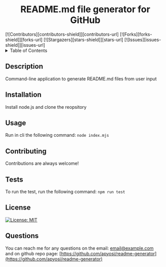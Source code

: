 
<div align="center">
<h1 align="center">README.md file generator for GitHub</h1>
</div>
[![Contributors][contributors-shield]][contributors-url]
[![Forks][forks-shield]][forks-url]
[![Stargazers][stars-shield]][stars-url]
[![Issues][issues-shield]][issues-url]
<details>
  <summary>Table of Contents</summary>
  <ol>
    <li><a href="#description">Description</a></li>
    <li><a href="#installation">Installation</a></li>
    <li><a href="#usage">Usage</a></li>
    <li><a href="#contributing">Contributing</a></li>
    <li><a href="#tests">Tests</a></li>
    <li><a href="#license">License</a></li>
    <li><a href="#questions">Questions</a></li>
  </ol>
</details>

## Description
Command-line application to generate README.md files from user input

## Installation
Install node.js and clone the reopsitory

## Usage
Run in cli the following command: ```node index.mjs```

## Contributing
Contributions are always welcome!

## Tests
To run the test, run the following command: ```npm run test```

## License
[![License: MIT](https://img.shields.io/badge/License-MIT-yellow.svg)](https://opensource.org/licenses/MIT)

## Questions

You can reach me for any questions on the email: email@example.com<br>
and on github repo page: [https://github.com/apyosi/readme-generator](https://github.com/apyosi/readme-generator)


<!-- MARKDOWN LINKS & IMAGES -->
<!-- https://www.markdownguide.org/basic-syntax/#reference-style-links -->
[contributors-shield]: https://img.shields.io/github/contributors/apyosi/readme-generator.svg?style=for-the-badge
[contributors-url]: https://github.com/apyosi/readme-generator/graphs/contributors
[forks-shield]: https://img.shields.io/github/forks/apyosi/readme-generator.svg?style=for-the-badge
[forks-url]: https://github.com/apyosi/readme-generator/network/members
[stars-shield]: https://img.shields.io/github/stars/apyosi/readme-generator.svg?style=for-the-badge
[stars-url]: https://github.com/apyosi/readme-generator/stargazers
[issues-shield]: https://img.shields.io/github/issues/apyosi/readme-generator.svg?style=for-the-badge
[issues-url]: https://github.com/apyosi/readme-generator/issues
